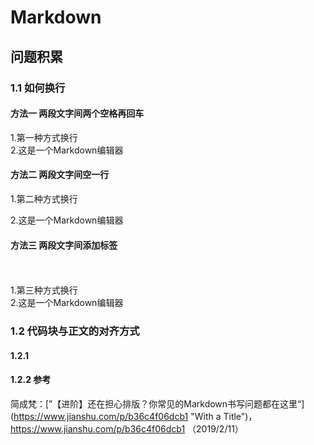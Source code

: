 # Markdown 
## 问题积累
### 1.1 如何换行
#### 方法一  两段文字间两个空格再回车
1.第一种方式换行  
2.这是一个Markdown编辑器
#### 方法二  两段文字间空一行
1.第二种方式换行

2.这是一个Markdown编辑器
####  方法三 两段文字间添加标签<br/></br>
<br/>1.第三种方式换行</br>2.这是一个Markdown编辑器
### 1.2 代码块与正文的对齐方式
#### 1.2.1
#### 1.2.2 参考
简成梵：[”【进阶】还在担心排版？你常见的Markdown书写问题都在这里“] (https://www.jianshu.com/p/b36c4f06dcb1 "With a Title")， https://www.jianshu.com/p/b36c4f06dcb1 （2019/2/11）


